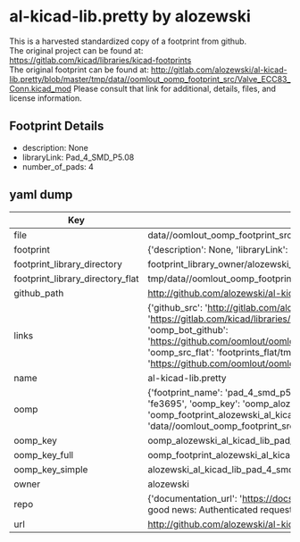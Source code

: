 # al-kicad-lib.pretty by alozewski  
This is a harvested standardized copy of a footprint from github.  
The original project can be found at:  
https://gitlab.com/kicad/libraries/kicad-footprints  
The original footprint can be found at:
http://gitlab.com/alozewski/al-kicad-lib.pretty/blob/master/tmp/data//oomlout_oomp_footprint_src/Valve_ECC83_Conn.kicad_mod
Please consult that link for additional, details, files, and license information.  
## Footprint Details
* description: None  
* libraryLink: Pad_4_SMD_P5.08  
* number_of_pads: 4  
## yaml dump  
| Key | Value |  
| --- | --- |  
| file | data//oomlout_oomp_footprint_src/al-kicad-lib.pretty/Pad_4_SMD_P5.08.kicad_mod |  
| footprint | {'description': None, 'libraryLink': 'Pad_4_SMD_P5.08', 'number_of_pads': 4} |  
| footprint_library_directory | footprint_library_owner/alozewski_al-kicad-lib.pretty |  
| footprint_library_directory_flat | tmp/data//oomlout_oomp_footprint_src/footprints_flat/alozewski_al_kicad_lib_pad_4_smd_p5_08/working |  
| github_path | http://github.com/alozewski/al-kicad-lib.pretty/blob/master/tmp/data//oomlout_oomp_footprint_src/Pad_4_SMD_P5.08.kicad_mod |  
| links | {'github_src': 'http://gitlab.com/alozewski/al-kicad-lib.pretty/blob/master/tmp/data//oomlout_oomp_footprint_src/Valve_ECC83_Conn.kicad_mod', 'github_src_repo': 'https://gitlab.com/kicad/libraries/kicad-footprints', 'oomp_bot': 'tmp/data//oomlout_oomp_footprint_src/footprints/alozewski_al_kicad_lib_pad_4_smd_p5_08/working', 'oomp_bot_github': 'https://github.com/oomlout/oomlout_oomp_footprint_bot/tree/main/tmp/data//oomlout_oomp_footprint_src/footprints/alozewski_al_kicad_lib_pad_4_smd_p5_08/working', 'oomp_src_flat': 'footprints_flat/tmp/data//oomlout_oomp_footprint_src/footprints_flat/alozewski_al_kicad_lib_pad_4_smd_p5_08/working', 'oomp_src_flat_github': 'https://github.com/oomlout/oomlout_oomp_footprint_src/tree/main/tmp/data//oomlout_oomp_footprint_src/footprints_flat/alozewski_al_kicad_lib_pad_4_smd_p5_08/working'} |  
| name | al-kicad-lib.pretty |  
| oomp | {'footprint_name': 'pad_4_smd_p5_08', 'library_name': 'al_kicad_lib', 'md5': 'fe3695b379ac4668de7f05649961afa4', 'md5_10': 'fe3695b379', 'md5_5': 'fe369', 'md5_6': 'fe3695', 'oomp_key': 'oomp_alozewski_al_kicad_lib_pad_4_smd_p5_08', 'oomp_key_extra': 'oomp_footprint_alozewski_al_kicad_lib_pad_4_smd_p5_08', 'oomp_key_full': 'oomp_footprint_alozewski_al_kicad_lib_pad_4_smd_p5_08_fe3695', 'oomp_key_simple': 'alozewski_al_kicad_lib_pad_4_smd_p5_08', 'original_filename': 'data//oomlout_oomp_footprint_src/al-kicad-lib.pretty/Pad_4_SMD_P5.08.kicad_mod', 'owner_name': 'alozewski'} |  
| oomp_key | oomp_alozewski_al_kicad_lib_pad_4_smd_p5_08 |  
| oomp_key_full | oomp_footprint_alozewski_al_kicad_lib_pad_4_smd_p5_08 |  
| oomp_key_simple | alozewski_al_kicad_lib_pad_4_smd_p5_08 |  
| owner | alozewski |  
| repo | {'documentation_url': 'https://docs.github.com/rest/overview/resources-in-the-rest-api#rate-limiting', 'message': "API rate limit exceeded for 84.66.142.224. (But here's the good news: Authenticated requests get a higher rate limit. Check out the documentation for more details.)"} |  
| url | http://github.com/alozewski/al-kicad-lib.pretty |  

